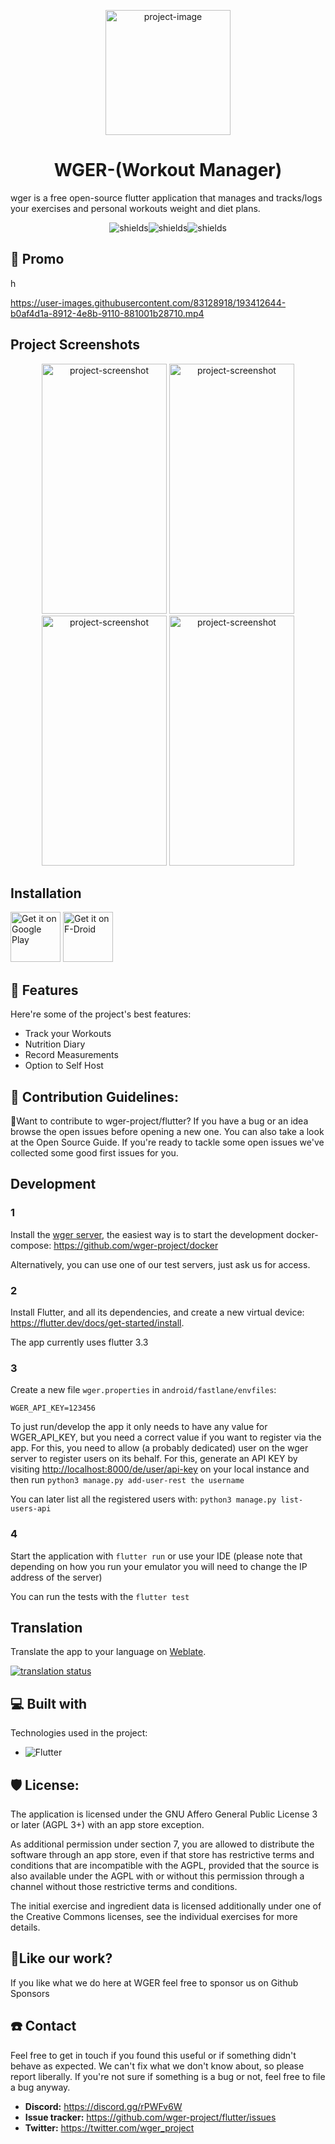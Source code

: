<p align="center"><img src="https://raw.githubusercontent.com/wger-project/wger/master/wger/core/static/images/logos/logo.png" alt="project-image" width='200'></p>
<h1 align="center" id="title">WGER-(Workout Manager)</h1>



<p id="description">wger is a free open-source flutter application that manages and tracks/logs your exercises and personal workouts weight and diet plans.</p>

<p align="center"><img src="https://img.shields.io/github/license/wger-project/flutter" alt="shields"><img src="https://img.shields.io/github/issues/wger-project/flutter" alt="shields"><img src="https://img.shields.io/github/stars/wger-project/flutter" alt="shields"></p>

<h2>🚀 Promo</h2>

h

https://user-images.githubusercontent.com/83128918/193412644-b0af4d1a-8912-4e8b-9110-881001b28710.mp4



<h2>Project Screenshots</h2>
<p align="center">
<img src="https://i.postimg.cc/wTM5zv3R/1.png" alt="project-screenshot" width="200" height="400/">

<img src="https://i.postimg.cc/PrfH5Gkw/2.png" alt="project-screenshot" width="200" height="400/">

<img src="https://raw.githubusercontent.com/wger-project/flutter/master/fastlane/metadata/android/en-US/images/phoneScreenshots/02%20-%20workout%20log.png" alt="project-screenshot" width="200" height="400/">

<img src="https://raw.githubusercontent.com/wger-project/flutter/master/fastlane/metadata/android/en-US/images/phoneScreenshots/04%20-%20nutritional%20plan.png" alt="project-screenshot" width="200" height="400/">
</p>
  
  ## Installation
[<img src="https://play.google.com/intl/en_us/badges/images/generic/en-play-badge.png"
      alt="Get it on Google Play"
      height="80">](https://play.google.com/store/apps/details?id=de.wger.flutter)
[<img src="https://fdroid.gitlab.io/artwork/badge/get-it-on.png"
     alt="Get it on F-Droid"
     height="80">](https://f-droid.org/packages/de.wger.flutter/)
  
<h2>🧐 Features</h2>

Here're some of the project's best features:

*   Track your Workouts
*   Nutrition Diary
*   Record Measurements
*   Option to Self Host

<h2>🍰 Contribution Guidelines:</h2>

👋Want to contribute to wger-project/flutter? If you have a bug or an idea browse the open issues before opening a new one. You can also take a look at the Open Source Guide. If you're ready to tackle some open issues we've collected some good first issues for you.

  ## Development

### 1
Install the [wger server](https://github.com/wger-project/wger), the easiest way
is to start the development docker-compose: <https://github.com/wger-project/docker>

Alternatively, you can use one of our test servers, just ask us for access.

### 2
Install Flutter, and all its dependencies, and create a new virtual device:
<https://flutter.dev/docs/get-started/install>.

The app currently uses flutter 3.3

### 3
Create a new file ``wger.properties`` in ``android/fastlane/envfiles``:

```properties
WGER_API_KEY=123456
```

To just run/develop the app it only needs to have any value for WGER_API_KEY, but
you need a correct value if you want to register via the app. For this, you need
to allow (a probably dedicated) user on the wger server to register users on its
behalf. For this, generate an API KEY by visiting <http://localhost:8000/de/user/api-key>
on your local instance and then run ``python3 manage.py add-user-rest the username``

You can later list all the registered users with: ``python3 manage.py list-users-api``  


### 4
Start the application with ``flutter run`` or use your IDE
(please note that depending on how you run your emulator you will need to change the IP address of the server)

You can run the tests with the ``flutter test``


## Translation
Translate the app to your language on  [Weblate](https://hosted.weblate.org/engage/wger/).

[![translation status](https://hosted.weblate.org/widgets/wger/-/mobile/multi-blue.svg)](https://hosted.weblate.org/engage/wger/)
  
<h2>💻 Built with</h2>

Technologies used in the project:

* ![Flutter](https://img.shields.io/badge/Flutter-%2302569B.svg?style=for-the-badge&logo=Flutter&logoColor=white)

<h2>🛡️ License:</h2>

The application is licensed under the GNU Affero General Public License 3 or later
(AGPL 3+) with an app store exception.

As additional permission under section 7, you are allowed to distribute the
software through an app store, even if that store has restrictive terms and
conditions that are incompatible with the AGPL, provided that the source is also
available under the AGPL with or without this permission through a channel without
those restrictive terms and conditions.


The initial exercise and ingredient data is licensed additionally under one of
the Creative Commons licenses, see the individual exercises for more details.

<h2>💖Like our work?</h2>

If you like what we do here at WGER feel free to sponsor us on Github Sponsors

<h2>☎️ Contact</h2>

Feel free to get in touch if you found this useful or if something didn't behave
as expected. We can't fix what we don't know about, so please report liberally.
If you're not sure if something is a bug or not, feel free to file a bug anyway.

* **Discord:** <https://discord.gg/rPWFv6W>
* **Issue tracker:** <https://github.com/wger-project/flutter/issues>
* **Twitter:** <https://twitter.com/wger_project>

